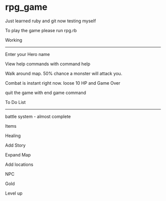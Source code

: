 # rpg_game
Just learned ruby and git now testing myself

To play the game please run rpg.rb

Working
__________
Enter your Hero name

View help commands with command help

Walk around map. 50% chance a monster will attack you.

Combat is instant right now. loose 10 HP and Game Over

quit the game with end game command


To Do List
________________

battle system - almost complete

Items

Healing

Add Story

Expand Map

Add locations

NPC 

Gold

Level up